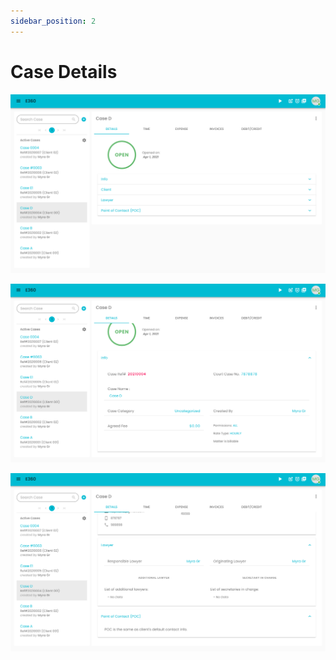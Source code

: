 ```yaml
---
sidebar_position: 2
---
```


# Case Details

![Alt text](/img/case/case_detail_all_tabs.png?raw=true "Case")

![Alt text](/img/case/case_detail_info_tab.png?raw=true "Case")

![Alt text](/img/case/case_detail_lawyer_poc_tab.png?raw=true "Case")

